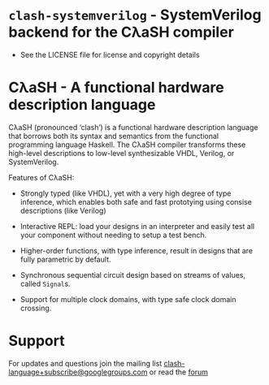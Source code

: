 # `clash-systemverilog` - SystemVerilog backend for the CλaSH compiler

  * See the LICENSE file for license and copyright details

# CλaSH - A functional hardware description language
CλaSH (pronounced ‘clash’) is a functional hardware description language that
borrows both its syntax and semantics from the functional programming language
Haskell. The CλaSH compiler transforms these high-level descriptions to
low-level synthesizable VHDL, Verilog, or SystemVerilog.

Features of CλaSH:

  * Strongly typed (like VHDL), yet with a very high degree of type inference,
    which enables both safe and fast prototying using consise descriptions (like
    Verilog)

  * Interactive REPL: load your designs in an interpreter and easily test all
    your component without needing to setup a test bench.

  * Higher-order functions, with type inference, result in designs that are
    fully parametric by default.

  * Synchronous sequential circuit design based on streams of values, called
    `Signal`s.

  * Support for multiple clock domains, with type safe clock domain crossing.

# Support
For updates and questions join the mailing list clash-language+subscribe@googlegroups.com or read the [forum](https://groups.google.com/d/forum/clash-language)
